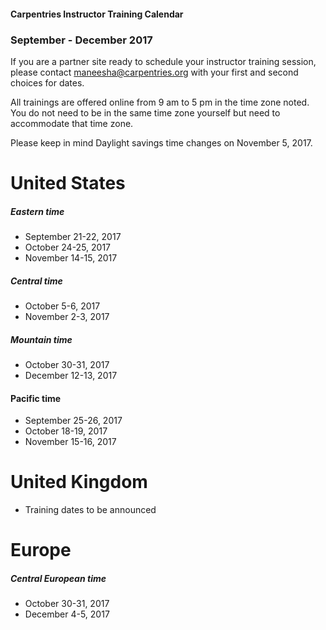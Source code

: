 #### Carpentries Instructor Training Calendar
###  September - December 2017


If you are a partner site ready to schedule your instructor training session, please contact maneesha@carpentries.org with your first and second choices for dates.

All trainings are offered online from 9 am to 5 pm in the time zone noted.  You do not need to be in the same time zone yourself but need to accommodate that time zone. 

Please keep in mind Daylight savings time changes on November 5, 2017.

# United States

##### Eastern time
* September 21-22, 2017
* October 24-25, 2017
* November 14-15, 2017

##### Central time
* October 5-6, 2017
* November 2-3, 2017

##### Mountain time
* October 30-31, 2017
* December 12-13, 2017

#### Pacific time
* September 25-26, 2017
* October 18-19, 2017
* November 15-16, 2017

# United Kingdom
* Training dates to be announced

# Europe

##### Central European time
* October 30-31, 2017
* December 4-5, 2017




